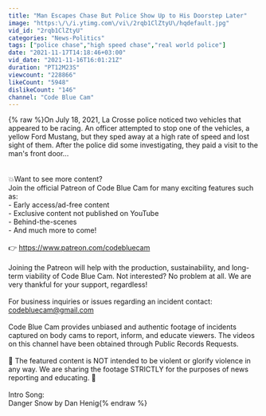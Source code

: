 ```yaml
---
title: "Man Escapes Chase But Police Show Up to His Doorstep Later"
image: "https:\/\/i.ytimg.com\/vi\/2rqb1ClZtyU\/hqdefault.jpg"
vid_id: "2rqb1ClZtyU"
categories: "News-Politics"
tags: ["police chase","high speed chase","real world police"]
date: "2021-11-17T14:18:46+03:00"
vid_date: "2021-11-16T16:01:21Z"
duration: "PT12M23S"
viewcount: "228866"
likeCount: "5948"
dislikeCount: "146"
channel: "Code Blue Cam"
---
```

{% raw %}On July 18, 2021, La Crosse police noticed two vehicles that appeared to be racing. An officer attempted to stop one of the vehicles, a yellow Ford Mustang, but they sped away at a high rate of speed and lost sight of them. After the police did some investigating, they paid a visit to the man's front door...<br /><br /><br />💥Want to see more content? <br />Join the official Patreon of Code Blue Cam for many exciting features such as:<br />- Early access/ad-free content<br />- Exclusive content not published on YouTube<br />- Behind-the-scenes<br />- And much more to come!<br /><br />👉 <a rel="nofollow" target="blank" href="https://www.patreon.com/codebluecam">https://www.patreon.com/codebluecam</a><br /><br />Joining the Patreon will help with the production, sustainability, and long-term viability of Code Blue Cam. Not interested? No problem at all. We are very thankful for your support, regardless! <br /><br />For business inquiries or issues regarding an incident contact:<br />codebluecam@gmail.com<br /><br />Code Blue Cam provides unbiased and authentic footage of incidents captured on body cams to report, inform, and educate viewers. The videos on this channel have been obtained through Public Records Requests.<br /><br />🛑 The featured content is NOT intended to be violent or glorify violence in any way. We are sharing the footage STRICTLY for the purposes of news reporting and educating. 🛑<br /><br />Intro Song:<br />Danger Snow by Dan Henig{% endraw %}
